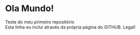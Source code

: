 # Ola Mundo!
 Teste do meu primeiro repositório </br>
Esta linha eu inclui através da própria página do GITHUB. Legal!
